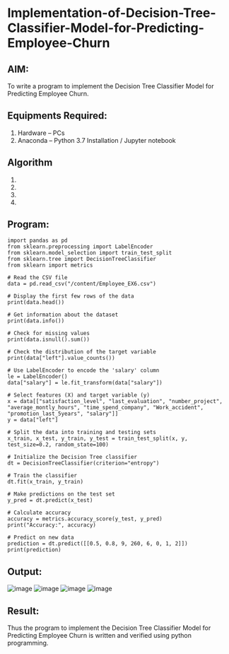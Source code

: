 # Implementation-of-Decision-Tree-Classifier-Model-for-Predicting-Employee-Churn

## AIM:
To write a program to implement the Decision Tree Classifier Model for Predicting Employee Churn.

## Equipments Required:
1. Hardware – PCs
2. Anaconda – Python 3.7 Installation / Jupyter notebook

## Algorithm
1. 
2. 
3. 
4. 

## Program:
```
import pandas as pd 
from sklearn.preprocessing import LabelEncoder
from sklearn.model_selection import train_test_split 
from sklearn.tree import DecisionTreeClassifier
from sklearn import metrics

# Read the CSV file
data = pd.read_csv("/content/Employee_EX6.csv")

# Display the first few rows of the data
print(data.head())

# Get information about the dataset
print(data.info())

# Check for missing values
print(data.isnull().sum())

# Check the distribution of the target variable
print(data["left"].value_counts())

# Use LabelEncoder to encode the 'salary' column
le = LabelEncoder()
data["salary"] = le.fit_transform(data["salary"])

# Select features (X) and target variable (y)
x = data[["satisfaction_level", "last_evaluation", "number_project", "average_montly_hours", "time_spend_company", "Work_accident", "promotion_last_5years", "salary"]]
y = data["left"]

# Split the data into training and testing sets
x_train, x_test, y_train, y_test = train_test_split(x, y, test_size=0.2, random_state=100)

# Initialize the Decision Tree classifier
dt = DecisionTreeClassifier(criterion="entropy")

# Train the classifier
dt.fit(x_train, y_train)

# Make predictions on the test set
y_pred = dt.predict(x_test)

# Calculate accuracy
accuracy = metrics.accuracy_score(y_test, y_pred)
print("Accuracy:", accuracy)

# Predict on new data
prediction = dt.predict([[0.5, 0.8, 9, 260, 6, 0, 1, 2]])
print(prediction)

```

## Output:
![image](https://github.com/UdhayanithiM/Implementation-of-Decision-Tree-Classifier-Model-for-Predicting-Employee-Churn/assets/127933352/58d50643-3f9b-44b8-aac8-59d43ac02e81)
![image](https://github.com/UdhayanithiM/Implementation-of-Decision-Tree-Classifier-Model-for-Predicting-Employee-Churn/assets/127933352/15273bc4-d129-4748-b7d5-4d30f890d1d2)
![image](https://github.com/UdhayanithiM/Implementation-of-Decision-Tree-Classifier-Model-for-Predicting-Employee-Churn/assets/127933352/7b580597-a295-4cb2-9aef-f74e6b787e51)
![image](https://github.com/UdhayanithiM/Implementation-of-Decision-Tree-Classifier-Model-for-Predicting-Employee-Churn/assets/127933352/84d6f667-d74d-48ad-affe-d580a4f5c586)


## Result:
Thus the program to implement the  Decision Tree Classifier Model for Predicting Employee Churn is written and verified using python programming.
